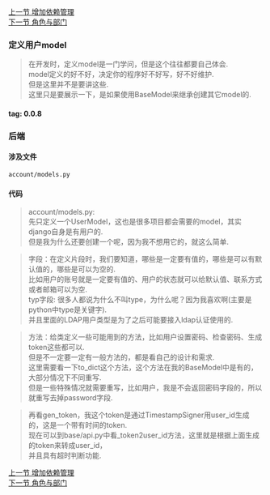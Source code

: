 [上一节 增加依赖管理](https://github.com/bxxfighting/rurality/blob/master/how/to/do/1/7.md)  
[下一节 角色与部门](https://github.com/bxxfighting/rurality/blob/master/how/to/do/1/9.md)  

### 定义用户model
> 在开发时，定义model是一门学问，但是这个往往都要自己体会.  
> model定义的好不好，决定你的程序好不好写，好不好维护.  
> 但是这里并不是要讲这些.  
> 这里只是要展示一下，是如果使用BaseModel来继承创建其它model的.  

#### tag: 0.0.8

### 后端

#### 涉及文件
```
account/models.py
```

#### 代码
> account/models.py:  
> 先只定义一个UserModel，这也是很多项目都会需要的model，其实django自身是有用户的.  
> 但是我为什么还要创建一个呢，因为我不想用它的，就这么简单.  

> 字段：在定义片段时，我们要知道，哪些是一定要有值的，哪些是可以有默认值的，哪些是可以为空的.  
> 比如用户的账号就是一定要有值的、用户的状态就可以给默认值、联系方式或者邮箱可以为空.  
> typ字段: 很多人都说为什么不叫type，为什么呢？因为我喜欢啊(主要是python中type是关键字).  
> 并且里面的LDAP用户类型是为了之后可能要接入ldap认证使用的.  

> 方法：给类定义一些可能用到的方法，比如用户设置密码、检查密码、生成token这些都可以.  
> 但是不一定要一定有一般方法的，都是看自己的设计和需求.  
> 这里需要看一下to_dict这个方法，这个方法在我的BaseModel中是有的，大部分情况下不同重写.  
> 但是一些特殊情况就需要重写，比如用户，我是不会返回密码字段的，所以就重写去掉password字段.  

> 再看gen_token，我这个token是通过TimestampSigner用user_id生成的，这是一个带有时间的token.  
> 现在可以到base/api.py中看_token2user_id方法，这里就是根据上面生成的token来转成user_id，  
> 并且具有超时判断功能.  

[上一节 增加依赖管理](https://github.com/bxxfighting/rurality/blob/master/how/to/do/1/7.md)  
[下一节 角色与部门](https://github.com/bxxfighting/rurality/blob/master/how/to/do/1/9.md)  
